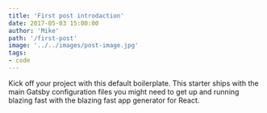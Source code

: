 ```yaml
---
title: 'First post introdaction'
date: 2017-05-03 15:00:00
author: 'Mike'
path: '/first-post'
image: '../../images/post-image.jpg'
tags:
- code
---
```


Kick off your project with this default boilerplate. This starter ships with the main Gatsby configuration files you might need to get up and running blazing fast with the blazing fast app generator for React.